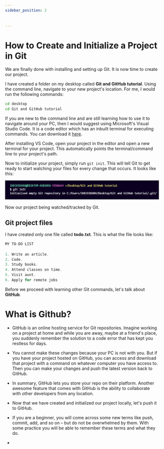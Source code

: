 ```yaml
---
sidebar_position: 2


---
```



# How to Create and Initialize a Project in Git

We are finally done with installing and setting up Git. It is now time to create our project.

I have created a folder on my desktop called **Git and GitHub tutorial**. Using the command line, navigate to your new project's location. For me, I would run the following commands:

```bash
cd desktop
cd Git and GitHub tutorial
```

If you are new to the command line and are still learning how to use it to navigate around your PC, then I would suggest using Microsoft's Visual Studio Code. It is a code editor which has an inbuilt terminal for executing commands. You can download it [here](https://code.visualstudio.com/download).

After installing VS Code, open your project in the editor and open a new terminal for your project. This automatically points the terminal/command line to your project's path.

Now to initialize your project, simply run `git init`. This will tell Git to get ready to start watching your files for every change that occurs. It looks like this:

![git-init](img/git-init.png)

Now our project being watched/tracked by Git.

## Git project files

I have created only one file called **todo.txt**. This is what the file looks like:

```cpp
MY TO-DO LIST

1. Write an article.
2. Code.
3. Study books.
4. Attend classes on time.
5. Visit aunt.
6. Apply for remote jobs

```
Before we proceed with learning other Git commands, let's talk about **GitHub**.

# What is Github?

* GitHub is an online hosting service for Git repositories. Imagine working on a project at home and while you are away, maybe at a friend's place, you suddenly remember the solution to a code error that has kept you restless for days.

* You cannot make these changes because your PC is not with you. But if you have your project hosted on GitHub, you can access and download that project with a command on whatever computer you have access to. Then you can make your changes and push the latest version back to GitHub.
* In summary, GitHub lets you store your repo on their platform. Another awesome feature that comes with GitHub is the ability to collaborate with other developers from any location.
* Now that we have created and initialized our project locally, let's push it to GitHub.
* If you are a beginner, you will come across some new terms like push, commit, add, and so on – but do not be overwhelmed by them. With some practice you will be able to remember these terms and what they do.
* 
